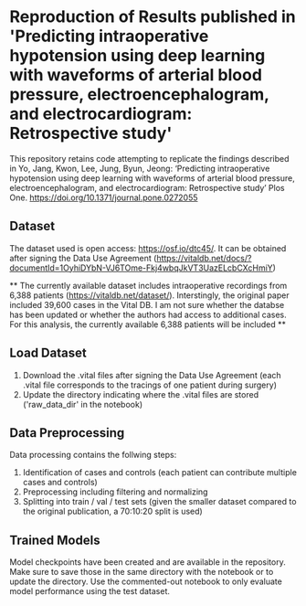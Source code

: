 # Reproduction of Results published in 'Predicting intraoperative hypotension using deep learning with waveforms of arterial blood pressure, electroencephalogram, and electrocardiogram: Retrospective study' 

This repository retains code attempting to replicate the findings described in Yo, Jang, Kwon, Lee, Jung, Byun, Jeong: ‘Predicting intraoperative hypotension using deep learning with waveforms of arterial blood pressure, electroencephalogram, and electrocardiogram: Retrospective study’ Plos One. https://doi.org/10.1371/journal.pone.0272055

## Dataset

The dataset used is open access: https://osf.io/dtc45/. It can be obtained after signing the Data Use Agreement (https://vitaldb.net/docs/?documentId=1OyhiDYbN-VJ6TOme-Fkj4wbqJkVT3UazELcbCXcHmiY)

** The currently available dataset includes intraoperative recordings from 6,388 patients (https://vitaldb.net/dataset/). Interstingly, the original paper included 39,600 cases in the Vital DB. I am not sure whether the databse has been updated or whether the authors had access to additional cases. For this analysis, the currently available 6,388 patients will be included **

## Load Dataset

1) Download the .vital files after signing the Data Use Agreement (each .vital file corresponds to the tracings of one patient during surgery)
2) Update the directory indicating where the .vital files are stored ('raw_data_dir' in the notebook)

## Data Preprocessing

Data processing contains the follwing steps:
1) Identification of cases and controls (each patient can contribute multiple cases and controls)
2) Preprocessing including filtering and normalizing
3) Splitting into train / val / test sets (given the smaller dataset compared to the original publication, a 70:10:20 split is used)

## Trained Models

Model checkpoints have been created and are available in the repository. Make sure to save those in the same directory with the notebook or to update the directory.
Use the commented-out notebook to only evaluate model performance using the test dataset.







